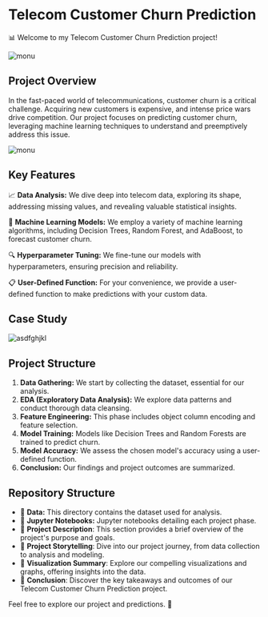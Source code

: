  # Telecom Customer Churn Prediction

📊 Welcome to my Telecom Customer Churn Prediction project!
 
 
![monu](https://github.com/Yogendra-Wadkar/Telecom-Customer-Churn-Prediction-Using-Machine-Learning/assets/134367735/d44b9010-7c80-4847-9698-b669a51e4031)


## Project Overview

In the fast-paced world of telecommunications, customer churn is a critical challenge. Acquiring new customers is expensive, and intense price wars drive competition. Our project focuses on predicting customer churn, leveraging machine learning techniques to understand and preemptively address this issue.
 
![monu](https://github.com/Yogendra-Wadkar/Telecom-Customer-Churn-Prediction-Using-Machine-Learning/assets/134367735/d44b9010-7c80-4847-9698-b669a51e4031)


## Key Features

📈 **Data Analysis:** We dive deep into telecom data, exploring its shape, addressing missing values, and revealing valuable statistical insights.

🤖 **Machine Learning Models:** We employ a variety of machine learning algorithms, including Decision Trees, Random Forest, and AdaBoost, to forecast customer churn.

🔍 **Hyperparameter Tuning:** We fine-tune our models with hyperparameters, ensuring precision and reliability.

📋 **User-Defined Function:** For your convenience, we provide a user-defined function to make predictions with your custom data.

## Case Study
![asdfghjkl](https://github.com/Yogendra-Wadkar/Telecom-Customer-Churn-Prediction-Using-Machine-Learning/assets/134367735/7c498740-930f-4378-a254-4c97cc7dde1b)

## Project Structure

1. **Data Gathering:** We start by collecting the dataset, essential for our analysis.
2. **EDA (Exploratory Data Analysis):** We explore data patterns and conduct thorough data cleansing.
3. **Feature Engineering:** This phase includes object column encoding and feature selection.
4. **Model Training:** Models like Decision Trees and Random Forests are trained to predict churn.
5. **Model Accuracy:** We assess the chosen model's accuracy using a user-defined function.
6. **Conclusion:** Our findings and project outcomes are summarized.

## Repository Structure

- 📁 **Data:** This directory contains the dataset used for analysis.
- 📁 **Jupyter Notebooks:** Jupyter notebooks detailing each project phase.
- 📁 **Project Description**: This section provides a brief overview of the project's purpose and goals.
- 📁 **Project Storytelling**: Dive into our project journey, from data collection to analysis and modeling.
- 📁 **Visualization Summary**: Explore our compelling visualizations and graphs, offering insights into the data.
- 📁 **Conclusion**: Discover the key takeaways and outcomes of our Telecom Customer Churn Prediction project.
  
Feel free to explore our project and predictions. 🚀
